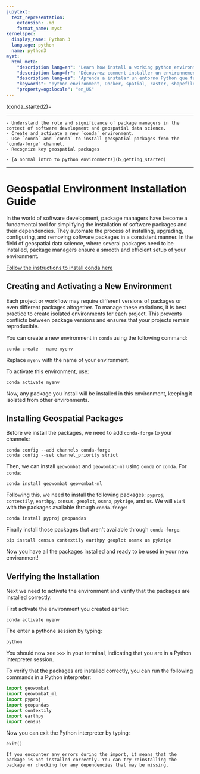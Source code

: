 ```yaml
---
jupytext:
  text_representation:
    extension: .md
    format_name: myst
kernelspec:
  display_name: Python 3
  language: python
  name: python3
myst:
  html_meta:
    "description lang=en": "Learn how install a working python environment for spatial data and remote sensing. Here we utilize Docker to make the process replicable and at least somewhat easy to understand."
    "description lang=fr": "Découvrez comment installer un environnement python fonctionnel pour les données spatiales et la télédétection. Ici, nous utilisons Docker pour rendre le processus reproductible et au moins quelque peu facile à comprendre."
    "description lang=es": "Aprenda a instalar un entorno Python que funcione para datos espaciales y detección remota. Aquí utilizamos Docker para hacer que el proceso sea replicable y al menos algo fácil de entender."
    "keywords": "python environment, Docker, spatial, raster, shapefile, remote sensing"
    "property=og:locale": "en_US"
---
```


(conda_started2)=

----------------

```{admonition} Learning Objectives
- Understand the role and significance of package managers in the context of software development and geospatial data science.
- Create and activate a new `conda` environment.
- Use `conda` and `conda` to install geospatial packages from the `conda-forge` channel.
- Recognize key geospatial packages  
```

```{admonition} Review
- [A normal intro to python environments](b_getting_started)
```
----------------


# Geospatial Environment Installation Guide

In the world of software development, package managers have become a fundamental tool for simplifying the installation of software packages and their dependencies. They automate the process of installing, upgrading, configuring, and removing software packages in a consistent manner. In the field of geospatial data science, where several packages need to be installed, package managers ensure a smooth and efficient setup of your environment.

[Follow the instructions to install conda here](b_getting_started)


## Creating and Activating a New Environment
Each project or workflow may require different versions of packages or even different packages altogether. To manage these variations, it is best practice to create isolated environments for each project. This prevents conflicts between package versions and ensures that your projects remain reproducible.

You can create a new environment in `conda` using the following command:

```{code-block} console
conda create --name myenv
```

Replace `myenv` with the name of your environment.


To activate this environment, use:

```{code-block} console
conda activate myenv
```

Now, any package you install will be installed in this environment, keeping it isolated from other environments.

## Installing Geospatial Packages

Before we install the packages, we need to add `conda-forge` to your channels:

```{code-block} console
conda config --add channels conda-forge
conda config --set channel_priority strict
```

Then, we can install `geowombat` and `geowombat-ml` using `conda` or `conda`. For `conda`:

```{code-block} console
conda install geowombat geowombat-ml
```
 

Following this, we need to install the following packages: `pyproj`,  `contextily`, `earthpy`, `census`, `geoplot`, `osmnx`, `pykrige`, and `us`.  We will start with the packages available through `conda-forge`:


```{code-block} console
conda install pyproj geopandas       
```

Finally install those packages that aren't available through `conda-forge`:

```{code-block} console
pip install census contextily earthpy geoplot osmnx us pykrige
```

Now you have all the packages installed and ready to be used in your new environment!

## Verifying the Installation
Next we need to activate the environment and verify that the packages are installed correctly.

First activate the environment you created earlier:

```{code-block} console
conda activate myenv
```

The enter a pythone session by typing:

```{code-block} console
python
```

You should now see `>>>` in your terminal, indicating that you are in a Python interpreter session.

To verify that the packages are installed correctly, you can run the following commands in a Python interpreter:

```python
import geowombat
import geowombat_ml
import pyproj
import geopandas
import contextily
import earthpy
import census
``` 

Now you can exit the Python interpreter by typing:

```python
exit()
```

```{note}
If you encounter any errors during the import, it means that the package is not installed correctly. You can try reinstalling the package or checking for any dependencies that may be missing.
```